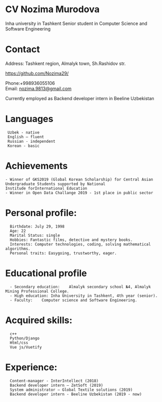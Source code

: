 # CV Nozima Murodova
Inha university in Tashkent
Senior student in Computer Science and Software Engineering

# Contact 
Address: Tashkent region, Almalyk town, Sh.Rashidov str. 

https://github.com/Nozima29/

Phone:+998936055106  
Email: nozima.9813@gmail.com

Currently employed as Backend developer intern in Beeline Uzbekistan
 
# Languages
     Uzbek - native
     English – fluent 
     Russian - independent
     Korean - basic

# Achievements
    - Winner of GKS2019 (Global Korean Scholarship) for Central Asian Undergraduate Students supported by National 
    Institude forInternational Education
    - Winner in Open Data Challange 2019 - 1st place in public sector
 

# Personal profile:
      Birthdate: July 29, 1998
      Age: 22
      Marital Status: single
      Hobbies: Fantastic films, detective and mystery books.	
      Interests: Computer technologies, coding, solving mathematical algorithms.
      Personal traits: Easygoing, trustworthy, eager.
  
# Educational profile

      - Secondary education:	Almalyk secondary school №4, Almalyk Mining Professional College.
      - High education:	Inha University in Tashkent, 4th year (senior).
      - Faculty:	Computer science and Software Engineering.

# Acquired skills: 	
      c++            
      Python/Django
      Html/css                  
      Vue js/Vuetify                      

# Experience:                                 
      Content-manager - InterIntellect (2018)
      Backend developer intern – ZetSoft (2019)
      System administrator – Global Textile solutions (2019)
      Backend developer intern - Beeline Uzbekistan (2019 - now)
                                                   	




